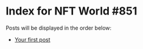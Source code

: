 # Index for NFT World #851
Posts will be displayed in the order below:

- [Your first post](./001-first.md)

